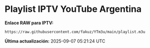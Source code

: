# Playlist IPTV YouTube Argentina

**Enlace RAW para IPTV:**
```
https://raw.githubusercontent.com/fakuz/YTm3u/main/playlist.m3u
```

**Última actualización:** 2025-09-07 05:21:24 UTC
